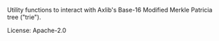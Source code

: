 Utility functions to interact with Axlib's Base-16 Modified Merkle Patricia tree ("trie").

License: Apache-2.0